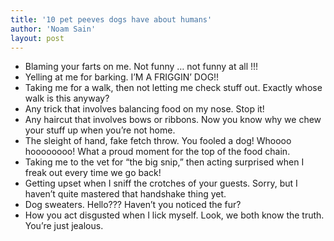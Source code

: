 ```yaml
---
title: '10 pet peeves dogs have about humans'
author: 'Noam Sain'
layout: post
---
```


- Blaming your farts on me. Not funny … not funny at all !!!
- Yelling at me for barking. I’M A FRIGGIN’ DOG!!
- Taking me for a walk, then not letting me check stuff out. Exactly whose walk is this anyway?
- Any trick that involves balancing food on my nose. Stop it!
- Any haircut that involves bows or ribbons. Now you know why we chew your stuff up when you’re not home.
- The sleight of hand, fake fetch throw. You fooled a dog! Whoooo hoooooooo! What a proud moment for the top of the food chain.
- Taking me to the vet for “the big snip,” then acting surprised when I freak out every time we go back!
- Getting upset when I sniff the crotches of your guests. Sorry, but I haven’t quite mastered that handshake thing yet.
- Dog sweaters. Hello??? Haven’t you noticed the fur?
- How you act disgusted when I lick myself. Look, we both know the truth. You’re just jealous.